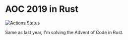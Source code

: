 # AOC 2019 in Rust

[![Actions Status](https://github.com/grebnetiew/aoc2019/workflows/Rust/badge.svg)](https://github.com/grebnetiew/aoc2019/actions)

Same as last year, I'm solving the Advent of Code in Rust.
